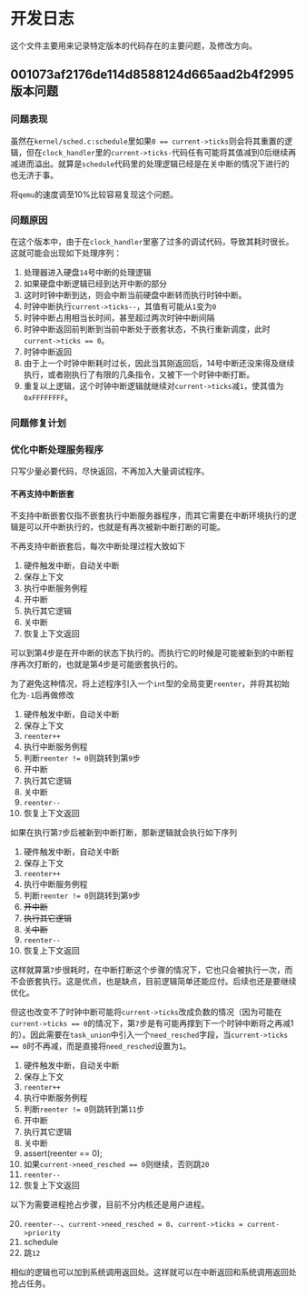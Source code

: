 # 开发日志

这个文件主要用来记录特定版本的代码存在的主要问题，及修改方向。


## 001073af2176de114d8588124d665aad2b4f2995 版本问题

### 问题表现

虽然在`kernel/sched.c:schedule`里如果`0 == current->ticks`则会将其重置的逻辑，但在`clock_handler`里的`current->ticks-`代码任有可能将其值减到0后继续再减进而溢出。就算是`schedule`代码里的处理逻辑已经是在关中断的情况下进行的也无济于事。

将`qemu`的速度调至10%比较容易复现这个问题。

### 问题原因

在这个版本中，由于在`clock_handler`里塞了过多的调试代码，导致其耗时很长。这就可能会出现如下处理序列：

1. 处理器进入硬盘`14`号中断的处理逻辑
2. 如果硬盘中断逻辑已经到达开中断的部分
3. 这时时钟中断到达，则会中断当前硬盘中断转而执行时钟中断。
4. 时钟中断执行`current->ticks--`，其值有可能从`1`变为`0`
5. 时钟中断占用相当长时间，甚至超过两次时钟中断间隔
6. 时钟中断返回前判断到当前中断处于嵌套状态，不执行重新调度，此时`current->ticks == 0`。
7. 时钟中断返回
8. 由于上一个时钟中断耗时过长，因此当其刚返回后，14号中断还没来得及继续执行，或者刚执行了有限的几条指令，又被下一个时钟中断打断。
9. 重复以上逻辑，这个时钟中断逻辑就继续对`current->ticks`减`1`，使其值为`0xFFFFFFFF`。

### 问题修复计划

### 优化中断处理服务程序

只写少量必要代码，尽快返回，不再加入大量调试程序。

#### 不再支持中断嵌套

不支持中断嵌套仅指不嵌套执行中断服务器程序，而其它需要在中断环境执行的逻辑是可以开中断执行的，也就是有再次被新中断打断的可能。

不再支持中断嵌套后，每次中断处理过程大致如下

1. 硬件触发中断，自动关中断
2. 保存上下文
3. 执行中断服务例程
3. 开中断
4. 执行其它逻辑
5. 关中断
6. 恢复上下文返回

可以到第4步是在开中断的状态下执行的。而执行它的时候是可能被新到的中断程序再次打断的，也就是第4步是可能嵌套执行的。

为了避免这种情况，将上述程序引入一个`int`型的全局变更`reenter`，并将其初始化为`-1`后再做修改

1. 硬件触发中断，自动关中断
2. 保存上下文
3. `reenter++`
4. 执行中断服务例程
5. 判断`reenter != 0`则跳转到第`9`步
6. 开中断
7. 执行其它逻辑
8. 关中断
9. `reenter--`
10. 恢复上下文返回

如果在执行第`7`步后被新到中断打断，那新逻辑就会执行如下序列


1. 硬件触发中断，自动关中断
2. 保存上下文
3. `reenter++`
4. 执行中断服务例程
5. 判断`reenter != 0`则跳转到第`9`步
6. ~~开中断~~
7. ~~执行其它逻辑~~
8. ~~关中断~~
9. `reenter--`
10. 恢复上下文返回

这样就算第`7`步很耗时，在中断打断这个步骤的情况下，它也只会被执行一次，而不会嵌套执行。这是优点，也是缺点，目前逻辑简单还能应付。后续也还是要继续优化。


但这也改变不了时钟中断可能将`current->ticks`改成负数的情况（因为可能在`current->ticks == 0`的情况下，第`7`步是有可能再撑到下一个时钟中断将之再减1的）。因此需要在`task_union`中引入一个`need_resched`字段，当`current->ticks == 0`时不再减，而是直接将`need_resched`设置为`1`。


1. 硬件触发中断，自动关中断
2. 保存上下文
3. `reenter++`
4. 执行中断服务例程
5. 判断`reenter != 0`则跳转到第`11`步
6. 开中断
7. 执行其它逻辑
8. 关中断
9. assert(reenter == 0);
10. 如果`current->need_resched == 0`则继续，否则跳`20`
11. `reenter--`
12. 恢复上下文返回


以下为需要进程抢占步骤，目前不分内核还是用户进程。

20. `reenter--`、`current->need_resched = 0`、`current->ticks = current->priority`
21. schedule
22. 跳`12`

相似的逻辑也可以加到系统调用返回处。这样就可以在中断返回和系统调用返回处抢占任务。